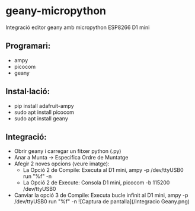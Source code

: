 # geany-micropython
Integració editor geany amb micropython ESP8266 D1 mini

## Programari:

* ampy
* picocom
* geany

## Instal·lació:

* pip install adafruit-ampy
* sudo apt install picocom
* sudo apt install geany

## Integració:

* Obrir geany i carregar un fitxer python (.py)
* Anar a Munta -> Especifica Ordre de Muntatge
* Afegir 2 noves opcions (veure imatge):
  * La Opció 2 de Compile: Executa al D1 mini, ampy -p /dev/ttyUSB0 run "%f" -n
  * La Opció 2 de Execute: Consola D1 mini, picocom -b 115200 /dev/ttyUSB0 
* Canviar la opció 3 de Compile: Executa bucle infinit al D1 mini, ampy -p /dev/ttyUSB0 run "%f" -n
![Captura de pantalla](/Integracio Geany.png)
